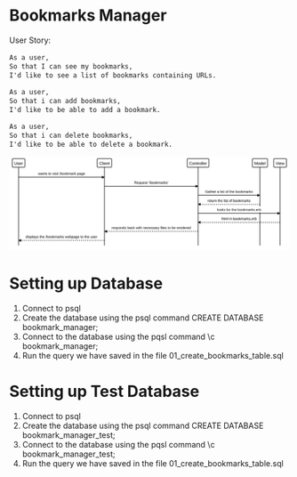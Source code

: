# Bookmarks Manager

User Story:
```
As a user,
So that I can see my bookmarks,
I'd like to see a list of bookmarks containing URLs.
```

```
As a user,
So that i can add bookmarks,
I'd like to be able to add a bookmark.

```

```
As a user,
So that i can delete bookmarks,
I'd like to be able to delete a bookmark.

```

<img src="./images/user_story_1.svg">

# Setting up Database
1. Connect to psql
2. Create the database using the psql command CREATE DATABASE bookmark_manager;
3. Connect to the database using the pqsl command \c bookmark_manager;
4. Run the query we have saved in the file 01_create_bookmarks_table.sql

# Setting up Test Database
1. Connect to psql
2. Create the database using the psql command CREATE DATABASE bookmark_manager_test;
3. Connect to the database using the pqsl command \c bookmark_manager_test;
4. Run the query we have saved in the file 01_create_bookmarks_table.sql

